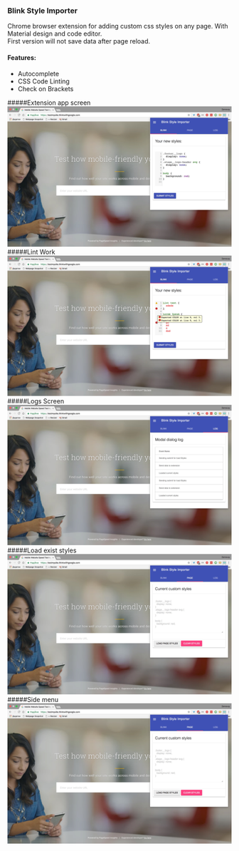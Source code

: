 ### Blink Style Importer
Chrome browser extension for adding custom css styles on any page.
With Material design and code editor.   
First version will not save data after page reload.
#### Features:
* Autocomplete
* CSS Code Linting
* Check on Brackets

#####Extension app screen
![Extension app screen](img/screenshots/appscreen-one.jpg)
#####Lint Work
![Linting screen](img/screenshots/lint-error.jpg)
#####Logs Screen
![Log screen](img/screenshots/log.jpg)
#####Load exist styles
![Load exist styles screen](img/screenshots/exist-styles.jpg)
#####Side menu
![Side menu screen](img/screenshots/exist-styles.jpg)